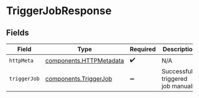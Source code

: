 # TriggerJobResponse


## Fields

| Field                                                              | Type                                                               | Required                                                           | Description                                                        |
| ------------------------------------------------------------------ | ------------------------------------------------------------------ | ------------------------------------------------------------------ | ------------------------------------------------------------------ |
| `httpMeta`                                                         | [components.HTTPMetadata](../../models/components/httpmetadata.md) | :heavy_check_mark:                                                 | N/A                                                                |
| `triggerJob`                                                       | [components.TriggerJob](../../models/components/triggerjob.md)     | :heavy_minus_sign:                                                 | Successfully triggered job manually                                |